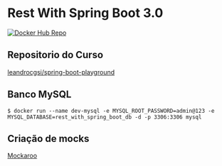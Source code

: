 # Rest With Spring Boot 3.0
[![Docker Hub Repo](https://img.shields.io/docker/pulls/jnsousa/rest-with-spring-boot-jns.svg)](https://hub.docker.com/repository/docker/jnsousa/rest-with-spring-boot-jns)

## Repositorio do Curso

[leandrocgsi/spring-boot-playground](https://github.com/leandrocgsi/spring-boot-playground)

## Banco MySQL

```shell
$ docker run --name dev-mysql -e MYSQL_ROOT_PASSWORD=admin@123 -e MYSQL_DATABASE=rest_with_spring_boot_db -d -p 3306:3306 mysql
```

## Criação de mocks

[Mockaroo](https://www.mockaroo.com/)